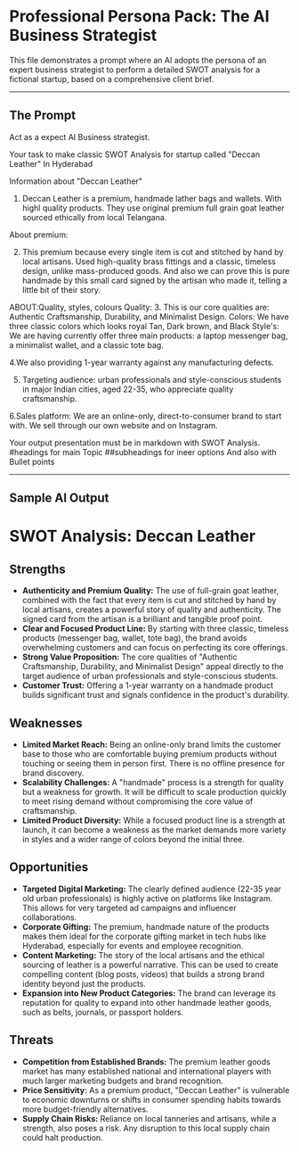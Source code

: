 # Professional Persona Pack: The AI Business Strategist

This file demonstrates a prompt where an AI adopts the persona of an expert business strategist to perform a detailed SWOT analysis for a fictional startup, based on a comprehensive client brief.

---
## The Prompt

Act as a expect AI Business strategist.

Your task to make classic SWOT Analysis for startup called "Deccan Leather" In Hyderabad

Information about "Deccan Leather"

1. Deccan Leather is a premium, handmade lather bags and wallets. With highl quality products. They use original premium full grain goat leather sourced ethically from local Telangana.

About premium:

2. This premium because every single item is cut and stitched by hand by local artisans. Used high-quality brass fittings and a classic, timeless design, unlike mass-produced goods. And also we can prove this is pure handmade by this small card signed by the artisan who made it, telling a little bit of their story.

ABOUT:Quality, styles, colours
Quality:
3. This is ​our core qualities are: Authentic Craftsmanship, Durability, and Minimalist Design.
Colors:
We have three classic colors which looks royal Tan, Dark brown, and Black
Style's:
We are having currently offer three main products: a laptop messenger bag, a minimalist wallet, and a classic tote bag.

4.We also providing 1-year warranty against any manufacturing defects.

5. Targeting audience:
urban professionals and style-conscious students in major Indian cities, aged 22-35, who appreciate quality craftsmanship.

6.Sales platform:
​We are an online-only, direct-to-consumer brand to start with. We sell through our own website and on Instagram.

Your output presentation must be in markdown with SWOT Analysis.
#headings for main Topic
##subheadings for ineer options
And also with Bullet points

---
## Sample AI Output

# **SWOT Analysis: Deccan Leather**

## **Strengths**

* **Authenticity and Premium Quality:** The use of full-grain goat leather, combined with the fact that every item is cut and stitched by hand by local artisans, creates a powerful story of quality and authenticity. The signed card from the artisan is a brilliant and tangible proof point.
* **Clear and Focused Product Line:** By starting with three classic, timeless products (messenger bag, wallet, tote bag), the brand avoids overwhelming customers and can focus on perfecting its core offerings.
* **Strong Value Proposition:** The core qualities of "Authentic Craftsmanship, Durability, and Minimalist Design" appeal directly to the target audience of urban professionals and style-conscious students.
* **Customer Trust:** Offering a 1-year warranty on a handmade product builds significant trust and signals confidence in the product's durability.

## **Weaknesses**

* **Limited Market Reach:** Being an online-only brand limits the customer base to those who are comfortable buying premium products without touching or seeing them in person first. There is no offline presence for brand discovery.
* **Scalability Challenges:** A "handmade" process is a strength for quality but a weakness for growth. It will be difficult to scale production quickly to meet rising demand without compromising the core value of craftsmanship.
* **Limited Product Diversity:** While a focused product line is a strength at launch, it can become a weakness as the market demands more variety in styles and a wider range of colors beyond the initial three.

## **Opportunities**

* **Targeted Digital Marketing:** The clearly defined audience (22-35 year old urban professionals) is highly active on platforms like Instagram. This allows for very targeted ad campaigns and influencer collaborations.
* **Corporate Gifting:** The premium, handmade nature of the products makes them ideal for the corporate gifting market in tech hubs like Hyderabad, especially for events and employee recognition.
* **Content Marketing:** The story of the local artisans and the ethical sourcing of leather is a powerful narrative. This can be used to create compelling content (blog posts, videos) that builds a strong brand identity beyond just the products.
* **Expansion into New Product Categories:** The brand can leverage its reputation for quality to expand into other handmade leather goods, such as belts, journals, or passport holders.

## **Threats**

* **Competition from Established Brands:** The premium leather goods market has many established national and international players with much larger marketing budgets and brand recognition.
* **Price Sensitivity:** As a premium product, "Deccan Leather" is vulnerable to economic downturns or shifts in consumer spending habits towards more budget-friendly alternatives.
* **Supply Chain Risks:** Reliance on local tanneries and artisans, while a strength, also poses a risk. Any disruption to this local supply chain could halt production.

